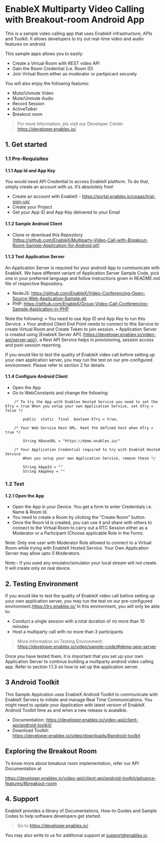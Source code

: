 # EnableX Multiparty Video Calling with Breakout-room  Android App

This is a sample video calling app that uses EnableX infrastructure, APIs and Toolkit. It allows developers to try out real-time video and audio features on android.


This sample apps allows you to easily:
* Create a Virtual Room with REST video API 
* Gain the Room Credential (i.e. Room ID) 
* Join Virtual Room either as moderator or partipicant securely

You will also enjoy the following features: 
* Mute/Unmute Video
* Mute/Unmute Audio
* Record Session
* ActiveTalker 
* Breakout room 


> For more information, pls visit our Developer Center https://developer.enablex.io/



## 1. Get started

### 1.1 Pre-Requisites

#### 1.1.1 App Id and App Key 

You would need API Credential to access EnableX platform. To do that, simply create an account with us. It’s absolutely free!

* Create an account with EnableX - https://portal.enablex.io/cpaas/trial-sign-up/
* Create your Project
* Get your App ID and App Key delivered to your Email


#### 1.1.2 Sample Android Client 

* Clone or download this Repository [https://github.com/EnableX/Multiparty-Video-Call-with-Breakout-Room-Sample-Application-for-Android.git] 


#### 1.1.3 Test Application Server 

An Application Server is required for your android App to communicate with EnableX. We have different variant of Application Server Sample Code, pick one in your preferred language and follow instructions given in README.md file of respective Repository.

* NodeJS: https://github.com/EnableX/Video-Conferencing-Open-Source-Web-Application-Sample.git 
* PHP: https://github.com/EnableX/Group-Video-Call-Conferencing-Sample-Application-in-PHP

Note the following:
•    You need to use App ID and App Key to run this Service.
•    Your android Client End Point needs to connect to this Service to create Virtual Room and Create Token to join session.
•    Application Server is created using [EnableX Server API] (https://developer.enablex.io/video-api/server-api/), a Rest API Service helps in provisioning, session access and post-session reporting.

If you would like to test the quality of EnableX video call before setting up your own application server,  you may run the test on our pre-configured environment. Please refer to section 2 for details.



#### 1.1.4 Configure Android Client 

* Open the App
* Go to WebConstants and change the following:
``` 
    /* To try the App with Enablex Hosted Service you need to set the kTry = true When you setup your own Application Service, set kTry = false */
        
        public  static  final  boolean kTry = true;
        
    /* Your Web Service Host URL. Keet the defined host when kTry = true */
    
        String kBaseURL = "https://demo.enablex.io/"
        
    /* Your Application Credential required to try with EnableX Hosted Service
        When you setup your own Application Service, remove these */
        
        String kAppId = ""  
        String kAppkey = ""  
 ```


### 1.2 Test

#### 1.2.1 Open the App

* Open the App in your Device. You get a form to enter Credentials i.e. Name & Room Id.
* You need to create a Room by clicking the "Create Room" button.
* Once the Room Id is created, you can use it and share with others to connect to the Virtual Room to carry out a RTC Session either as a Moderator or a Participant (Choose applicable Role in the Form).

Note: Only one user with Moderator Role allowed to connect to a Virtual Room while trying with EnableX Hosted Service. Your Own Application Server may allow upto 5 Moderators. 
  
Note:- If you used any emulator/simulator your local stream will not create. It will create only on real device.


## 2. Testing Environment

If you would like to test the quality of EnableX video call before setting up your own application server,  you may run the test on our pre-configured environment.https://try.enablex.io/
In this environment, you will only be able to:

* Conduct a single session with a total duration of no more than 10 minutes
* Host a multiparty call with no more than 3 participants 

> More information on Testing Environment: https://developer.enablex.io/video/sample-code/#demo-app-server

Once you have tested them, it is important that you set up your own Application Server to continue building a multiparty android video calling app. Refer to section 1.1.3 on how to set up the application server. 
  

## 3 Android Toolkit

This Sample Applcation uses EnableX Android Toolkit to communicate with EnableX Servers to initiate and manage Real Time Communications. You might need to update your Application with latest version of EnableX Android Toolkit time as and when a new release is avaialble.   

* Documentation: https://developer.enablex.io/video-api/client-api/android-toolkit/
* Download Toolkit: https://developer.enablex.io/video/downloads/#android-toolkit

## Exploring the Breakout Room
To know more about breakout room implementation, refer our API Documentation at 

https://developer.enablex.io/video-api/client-api/android-toolkit/advance-features/#breakout-room

## 4. Support

EnableX provides a library of Documentations, How-to Guides and Sample Codes to help software developers get started. 

> Go to https://developer.enablex.io/. 

You may also write to us for additional support at support@enablex.io.   


